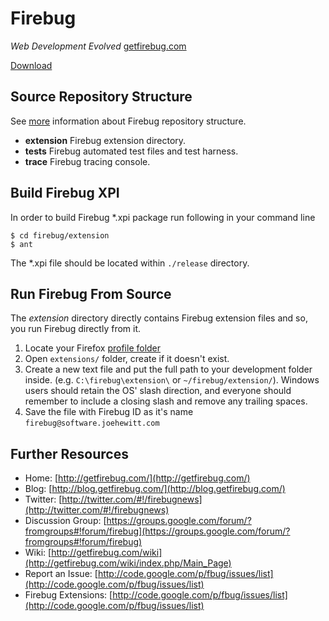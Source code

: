 Firebug
=======
*Web Development Evolved* [getfirebug.com](getfirebug.com) 

[Download](https://addons.mozilla.org/en-US/firefox/addon/firebug/)


Source Repository Structure
---------------------------
See [more](http://getfirebug.com/wiki/index.php/Source) information about Firebug
repository structure.


* **extension** Firebug extension directory.
* **tests** Firebug automated test files and test harness.
* **trace** Firebug tracing console.


Build Firebug XPI
-----------------
In order to build Firebug *.xpi package run following in your command line

    $ cd firebug/extension
    $ ant

The *.xpi file should be located within `./release` directory.


Run Firebug From Source
-----------------------
The *extension* directory directly contains Firebug extension files and so, you run Firebug directly from it.

1. Locate your Firefox [profile folder](http://kb.mozillazine.org/Profile_folder)
2. Open `extensions/` folder, create if it doesn't exist.
3. Create a new text file and put the full path to your development folder inside.
(e.g. `C:\firebug\extension\` or `~/firebug/extension/`). Windows users should retain the OS'
slash direction, and everyone should remember to include a closing slash and remove any
trailing spaces.
4. Save the file with Firebug ID as it's name `firebug@software.joehewitt.com`


Further Resources
-----------------

* Home: [http://getfirebug.com/](http://getfirebug.com/)
* Blog: [http://blog.getfirebug.com/](http://blog.getfirebug.com/)
* Twitter: [http://twitter.com/#!/firebugnews](http://twitter.com/#!/firebugnews)
* Discussion Group: [https://groups.google.com/forum/?fromgroups#!forum/firebug](https://groups.google.com/forum/?fromgroups#!forum/firebug)
* Wiki: [http://getfirebug.com/wiki](http://getfirebug.com/wiki/index.php/Main_Page)
* Report an Issue: [http://code.google.com/p/fbug/issues/list](http://code.google.com/p/fbug/issues/list)
* Firebug Extensions: [http://code.google.com/p/fbug/issues/list](http://code.google.com/p/fbug/issues/list)

